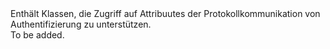<Namespace Name="Microsoft.IdentityModel.Protocols">
  <Docs>
    <summary>Enthält Klassen, die Zugriff auf Attribuutes der Protokollkommunikation von Authentifizierung zu unterstützen.</summary> 
    <remarks>To be added.</remarks>
  </Docs>
</Namespace>
